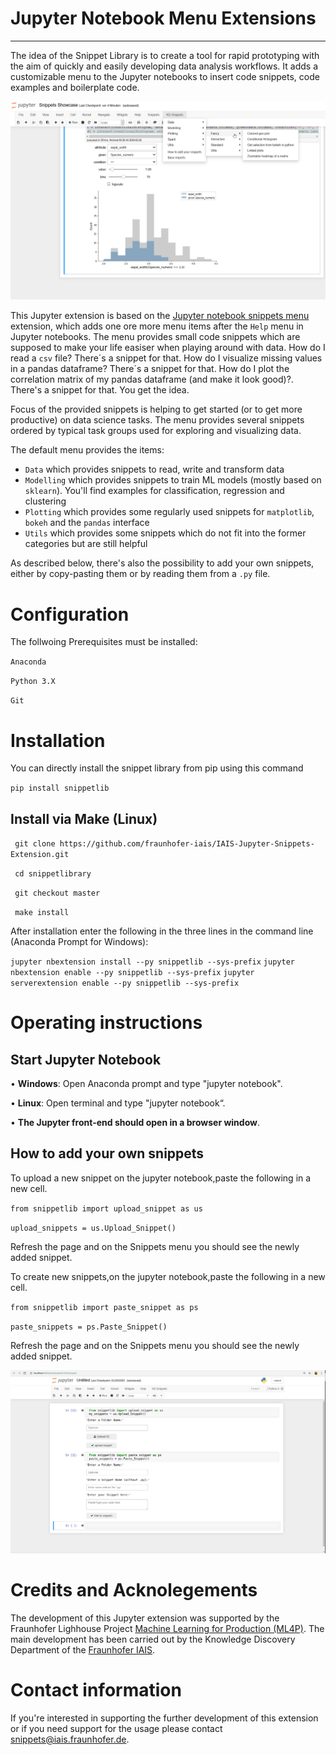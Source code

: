 # Jupyter Notebook Menu Extensions

----

The idea of the Snippet Library is to create a tool for rapid prototyping with the aim of quickly and easily developing data analysis workflows. It adds a customizable menu to the Jupyter notebooks to insert code snippets, code examples and boilerplate code.

![Snippets Showcase](https://github.com/fraunhofer-iais/IAIS-Jupyter-Snippets-Extension/raw/master/SnippetsShowcase.png)

This Jupyter extension is based on the [Jupyter notebook snippets menu](https://github.com/moble/jupyter_boilerplate) extension, which adds one ore more menu items after the `Help` menu in Jupyter notebooks. The menu provides small code snippets which are supposed to make your life easiser when playing around with data. How do I read a `csv` file? There´s a snippet for that. How do I visualize missing values in a pandas dataframe? There´s a snippet for that. How do I plot the correlation matrix of my pandas dataframe (and make it look good)?. There's a snippet for that. You get the idea.

Focus of the provided snippets is helping to get started (or to get more productive) on data science tasks. The menu provides several snippets ordered by typical task groups used for exploring and visualizing data. 

The default menu provides the items:
* `Data` which provides snippets to read, write and transform data
* `Modelling` which provides snippets to train ML models (mostly based on `sklearn`). You'll find examples for classification, regression and clustering
* `Plotting` which provides some regularly used snippets for `matplotlib`, `bokeh` and the `pandas` interface
* `Utils` which provides some snippets which do not fit into the former categories but are still helpful

As described below, there's also the possibility to add your own snippets, either by copy-pasting them or by reading them from a `.py` file.

# Configuration 

The follwoing Prerequisites must be installed: 

`Anaconda` 

`Python 3.X`

`Git`

# Installation 

You can directly install the snippet library from pip using this command 

`pip install snippetlib`


## Install via Make (Linux)

` git clone https://github.com/fraunhofer-iais/IAIS-Jupyter-Snippets-Extension.git`

` cd snippetlibrary`

` git checkout master`

` make install`


After installation enter the following in the three lines in the command line (Anaconda Prompt for Windows):

`jupyter nbextension install --py snippetlib --sys-prefix`
`jupyter nbextension enable --py snippetlib --sys-prefix`
`jupyter serverextension enable --py snippetlib --sys-prefix`


# Operating instructions
## Start Jupyter Notebook 

• **Windows**: Open Anaconda prompt and type "jupyter notebook".

• **Linux**: Open terminal and type "jupyter notebook“.

• **The Jupyter front-end should open in a browser window**.

## How to add your own snippets

To upload a new snippet on the jupyter notebook,paste the following in a new cell. 

`from snippetlib import upload_snippet as us`

`upload_snippets = us.Upload_Snippet()` 

Refresh the page and on the Snippets menu you should see the newly added snippet.

To create new snippets,on the jupyter notebook,paste the following in a new cell.

`from snippetlib import paste_snippet as ps `

`paste_snippets = ps.Paste_Snippet()`

Refresh the page and on the Snippets menu you should see the newly added snippet.

![Add your own snippets](https://github.com/fraunhofer-iais/IAIS-Jupyter-Snippets-Extension/raw/master/add_snippets.png)

# Credits and Acknolegements
The development of this Jupyter extension was supported by the Fraunhofer Lighhouse Project [Machine Learning for Production (ML4P)](https://www.fraunhofer.de/de/forschung/fraunhofer-initiativen/fraunhofer-leitprojekte/ml4p.html). The main development has been carried out by the Knowledge Discovery Department of the [Fraunhofer IAIS](https://www.iais.fraunhofer.de).

# Contact information
If you're interested in supporting the further development of this extension or if you need support for the usage please contact [snippets@iais.fraunhofer.de](mailto:snippets@iais.fraunofer.de).


